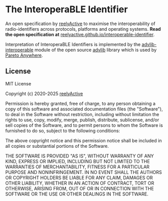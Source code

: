 The InteroperaBLE Identifier
============================

An open specification by [reelyActive](https://www.reelyactive.com) to maximise the interoperability of radio-identifiers across protocols, platforms and operating systems.  __Read the open specification at__ [reelyactive.github.io/interoperable-identifier](https://reelyactive.github.io/interoperable-identifier/).

Interpretation of InteroperaBLE Identifiers is implemented by the [advlib-interoperable](https://github.com/reelyactive/advlib-interoperable) module of the open source [advlib](https://github.com/reelyactive/advlib) library which is used by [Pareto Anywhere](https://www.reelyactive.com/pareto/anywhere/).


License
-------

MIT License

Copyright (c) 2020-2025 [reelyActive](https://www.reelyactive.com)

Permission is hereby granted, free of charge, to any person obtaining a copy of this software and associated documentation files (the "Software"), to deal in the Software without restriction, including without limitation the rights to use, copy, modify, merge, publish, distribute, sublicense, and/or sell copies of the Software, and to permit persons to whom the Software is furnished to do so, subject to the following conditions:

The above copyright notice and this permission notice shall be included in all copies or substantial portions of the Software.

THE SOFTWARE IS PROVIDED "AS IS", WITHOUT WARRANTY OF ANY KIND, EXPRESS OR
IMPLIED, INCLUDING BUT NOT LIMITED TO THE WARRANTIES OF MERCHANTABILITY,
FITNESS FOR A PARTICULAR PURPOSE AND NONINFRINGEMENT. IN NO EVENT SHALL THE
AUTHORS OR COPYRIGHT HOLDERS BE LIABLE FOR ANY CLAIM, DAMAGES OR OTHER
LIABILITY, WHETHER IN AN ACTION OF CONTRACT, TORT OR OTHERWISE, ARISING FROM,
OUT OF OR IN CONNECTION WITH THE SOFTWARE OR THE USE OR OTHER DEALINGS IN
THE SOFTWARE.